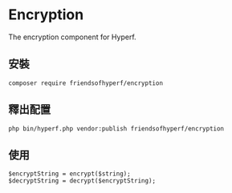 # Encryption

The encryption component for Hyperf.

## 安裝

```shell
composer require friendsofhyperf/encryption
```

## 釋出配置

```shell
php bin/hyperf.php vendor:publish friendsofhyperf/encryption
```

## 使用

```shell
$encryptString = encrypt($string);
$decryptString = decrypt($encryptString);
```
